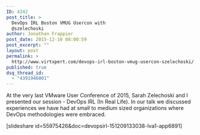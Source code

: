 ```yaml
---
ID: 4242
post_title: >
  DevOps IRL Boston VMUG Usercon with
  @szelechoski
author: Jonathan Frappier
post_date: 2015-12-10 08:00:59
post_excerpt: ""
layout: post
permalink: >
  http://www.virtxpert.com/devops-irl-boston-vmug-usercon-szelechoski/
published: true
dsq_thread_id:
  - "4391946001"
---
```

At the very last VMware User Conference of 2015, Sarah Zelechoski and I presented our session - DevOps IRL (In Real Life). In our talk we discussed experiences we have had at small to medium sized organizations where DevOps methodologies were embraced.

[slideshare id=55975426&doc=devopsirl-151209133038-lva1-app6891]